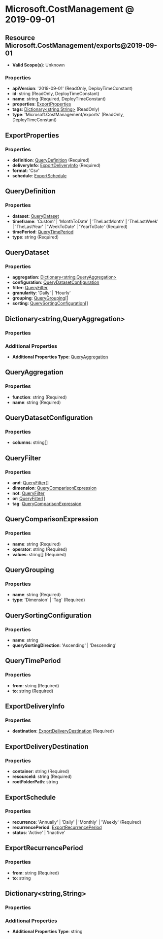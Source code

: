 # Microsoft.CostManagement @ 2019-09-01

## Resource Microsoft.CostManagement/exports@2019-09-01
* **Valid Scope(s)**: Unknown
### Properties
* **apiVersion**: '2019-09-01' (ReadOnly, DeployTimeConstant)
* **id**: string (ReadOnly, DeployTimeConstant)
* **name**: string (Required, DeployTimeConstant)
* **properties**: [ExportProperties](#exportproperties)
* **tags**: [Dictionary<string,String>](#dictionarystringstring) (ReadOnly)
* **type**: 'Microsoft.CostManagement/exports' (ReadOnly, DeployTimeConstant)

## ExportProperties
### Properties
* **definition**: [QueryDefinition](#querydefinition) (Required)
* **deliveryInfo**: [ExportDeliveryInfo](#exportdeliveryinfo) (Required)
* **format**: 'Csv'
* **schedule**: [ExportSchedule](#exportschedule)

## QueryDefinition
### Properties
* **dataset**: [QueryDataset](#querydataset)
* **timeframe**: 'Custom' | 'MonthToDate' | 'TheLastMonth' | 'TheLastWeek' | 'TheLastYear' | 'WeekToDate' | 'YearToDate' (Required)
* **timePeriod**: [QueryTimePeriod](#querytimeperiod)
* **type**: string (Required)

## QueryDataset
### Properties
* **aggregation**: [Dictionary<string,QueryAggregation>](#dictionarystringqueryaggregation)
* **configuration**: [QueryDatasetConfiguration](#querydatasetconfiguration)
* **filter**: [QueryFilter](#queryfilter)
* **granularity**: 'Daily' | 'Hourly'
* **grouping**: [QueryGrouping](#querygrouping)[]
* **sorting**: [QuerySortingConfiguration](#querysortingconfiguration)[]

## Dictionary<string,QueryAggregation>
### Properties
### Additional Properties
* **Additional Properties Type**: [QueryAggregation](#queryaggregation)

## QueryAggregation
### Properties
* **function**: string (Required)
* **name**: string (Required)

## QueryDatasetConfiguration
### Properties
* **columns**: string[]

## QueryFilter
### Properties
* **and**: [QueryFilter](#queryfilter)[]
* **dimension**: [QueryComparisonExpression](#querycomparisonexpression)
* **not**: [QueryFilter](#queryfilter)
* **or**: [QueryFilter](#queryfilter)[]
* **tag**: [QueryComparisonExpression](#querycomparisonexpression)

## QueryComparisonExpression
### Properties
* **name**: string (Required)
* **operator**: string (Required)
* **values**: string[] (Required)

## QueryGrouping
### Properties
* **name**: string (Required)
* **type**: 'Dimension' | 'Tag' (Required)

## QuerySortingConfiguration
### Properties
* **name**: string
* **querySortingDirection**: 'Ascending' | 'Descending'

## QueryTimePeriod
### Properties
* **from**: string (Required)
* **to**: string (Required)

## ExportDeliveryInfo
### Properties
* **destination**: [ExportDeliveryDestination](#exportdeliverydestination) (Required)

## ExportDeliveryDestination
### Properties
* **container**: string (Required)
* **resourceId**: string (Required)
* **rootFolderPath**: string

## ExportSchedule
### Properties
* **recurrence**: 'Annually' | 'Daily' | 'Monthly' | 'Weekly' (Required)
* **recurrencePeriod**: [ExportRecurrencePeriod](#exportrecurrenceperiod)
* **status**: 'Active' | 'Inactive'

## ExportRecurrencePeriod
### Properties
* **from**: string (Required)
* **to**: string

## Dictionary<string,String>
### Properties
### Additional Properties
* **Additional Properties Type**: string

